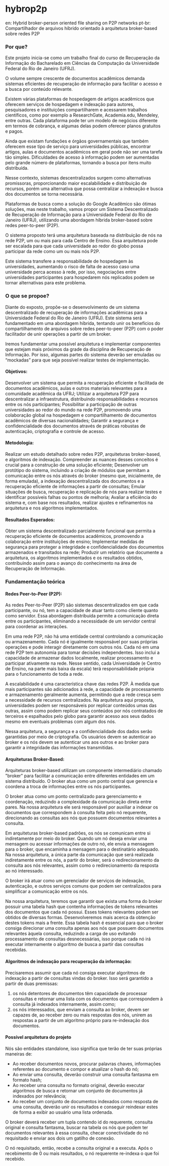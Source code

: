 # hybrop2p

en: Hybrid broker-person oriented file sharing on P2P networks
pt-br: Compartilhador de arquivos híbrido orientado à arquitetura broker-based sobre redes P2P

### Por que?

Este projeto inicia-se como um trabalho final do curso de Recuperação da Informação do Bacharelado em Ciências da Computação da Universidade Federal do Rio de Janeiro (UFRJ).

O volume sempre crescente de documentos acadêmicos demanda sistemas eficientes de recuperação de informação para facilitar o acesso e a busca por conteúdo relevante.

Existem várias plataformas de hospedagem de artigos acadêmicos que oferecem serviços de hospedagem e indexação para autores, pesquisadores e instituições compartilharem e acessarem trabalhos científicos, como por exemplo a ResearchGate, Academia.edu, Mendeley, entre outras. Cada plataforma pode ter um modelo de negócios diferente em termos de cobrança, e algumas delas podem oferecer planos gratuitos e pagos.

Ainda que existam fundações e órgãos governamentais que também oferecem esse tipo de serviço para universidades públicas, encontrar artigos, aulas e documentos acadêmicos em geral pode não ser uma tarefa tão simples. Dificuldades de acesso à informação podem ser aumentadas pelo grande número de plataformas, tornando a busca por itens muito distribuída.

Nesse contexto, sistemas descentralizados surgem como alternativas promissoras, proporcionando maior escalabilidade e distribuição de recursos, porém uma alternativa que possa centralizar a indexação e busca dos documentos se torna necessária.

Plataformas de busca como a solução do Google Acadêmico são ótimas soluções, mas neste trabalho, vamos propor um Sistema Descentralizado de Recuperação de Informação para a Universidade Federal do Rio de Janeiro (UFRJ), utilizando uma abordagem híbrida broker-based sobre redes peer-to-peer (P2P).

O sistema proposto terá uma arquitetura baseada na distribuição de nós na rede P2P, um ou mais para cada Centro de Ensino. Essa arquitetura pode ser escalada para que cada universidade ao redor do globo possa participar da rede como um ou mais nós P2P.

Este sistema transfere a responsabilidade de hospedagem às universidades, aumentando o risco de falta de acesso caso uma universidade perca acesso à rede, por isso, negociações entre universidades participantes para hospedarem nós replicados podem se tornar alternativas para este problema.


### O que se propoe?

Diante do exposto, propõe-se o desenvolvimento de um sistema descentralizado de recuperação de informações acadêmicas para a Universidade Federal do Rio de Janeiro (UFRJ). Este sistema será fundamentado em uma abordagem híbrida, tentando unir os benefícios do compartilhamento de arquivos sobre redes peer-to-peer (P2P) com o poder facilitador de unir operações a partir de um broker.

Iremos fundamentar uma possível arquitetura e implementar componentes que estejam mais próximos da grade da disciplina de Recuperação de Informação. Por isso, algumas partes do sistema deverão ser emuladas ou “mockadas” para que seja possível realizar testes de implementação.

#### Objetivos:

Desenvolver um sistema que permita a recuperação eficiente e facilitada de documentos acadêmicos, aulas e outros materiais relevantes para a comunidade acadêmica da UFRJ;
Utilizar a arquitetura P2P para descentralizar a infraestrutura, distribuindo responsabilidades e recursos entre os nós participantes;
Possibilitar a participação de outras universidades ao redor do mundo na rede P2P, promovendo uma colaboração global na hospedagem e compartilhamento de documentos acadêmicos de diversas nacionalidades;
Garantir a segurança e confidencialidade dos documentos através de práticas robustas de autenticação, criptografia e controle de acesso.

#### Metodologia:

Realizar um estudo detalhado sobre redes P2P, arquiteturas broker-based, e algoritmos de indexação. Compreender as nuances desses conceitos é crucial para a construção de uma solução eficiente;
Desenvolver um protótipo do sistema, incluindo a criação de módulos que permitam a comunicação entre os nós através do broker (mesmo que, inicialmente, de forma emulada), a indexação descentralizada dos documentos e a recuperação eficiente de informações a partir de consultas;
Emular situações de busca, recuperação e replicação de nós para realizar testes e identificar possíveis falhas ou pontos de melhoria;
Avaliar a eficiência do sistema e, com base nos resultados, realizar ajustes e refinamentos na arquitetura e nos algoritmos implementados.

#### Resultados Esperados:

Obter um sistema descentralizado parcialmente funcional que permita a recuperação eficiente de documentos acadêmicos, promovendo a colaboração entre instituições de ensino;
Implementar medidas de segurança para proteger a integridade e confidencialidade dos documentos armazenados e transitados na rede;
Produzir um relatório que documente a arquitetura, os algoritmos implementados e os resultados obtidos, contribuindo assim para o avanço do conhecimento na área de Recuperação de Informação.

### Fundamentação teórica

#### Redes Peer-to-Peer (P2P):

As redes Peer-to-Peer (P2P) são sistemas descentralizados em que cada participante, ou nó, tem a capacidade de atuar tanto como cliente quanto como servidor. Essa abordagem distribuída permite a comunicação direta entre os participantes, eliminando a necessidade de um servidor central para coordenar as interações.

Em uma rede P2P, não há uma entidade central controlando a comunicação ou armazenamento. Cada nó é igualmente responsável por suas próprias operações e pode interagir diretamente com outros nós. Cada nó em uma rede P2P tem autonomia para tomar decisões independentes. Isso inclui a capacidade de armazenar dados localmente, realizar processamento e participar ativamente na rede. Nesse sentido, cada Universidade (e Centro de Ensino, na parte mais baixa da escala) terá responsabilidade própria para o funcionamento de toda a rede.

A escalabilidade é uma característica chave das redes P2P. À medida que mais participantes são adicionados à rede, a capacidade de processamento e armazenamento geralmente aumenta, permitindo que a rede cresça sem a necessidade de recursos centralizados. Na arquitetura aqui proposta, universidades podem ser responsáveis por replicar conteúdos umas das outras, assim como podem replicar seus conteúdos por nós contratados de terceiros e espalhados pelo globo para garantir acesso aos seus dados mesmo em eventuais problemas com algum dos nós.

Nessa arquitetura, a segurança e a confidencialidade dos dados serão garantidas por meio de criptografia. Os usuários devem se autenticar ao broker e os nós devem se autenticar uns aos outros e ao broker para garantir a integridade das informações transmitidas.

#### Arquiteturas Broker-Based:

Arquiteturas broker-based utilizam um componente intermediário chamado "broker" para facilitar a comunicação entre diferentes entidades em um sistema distribuído. O broker atua como um ponto central que gerencia e coordena a troca de informações entre os nós participantes.

O broker atua como um ponto centralizado para gerenciamento e coordenação, reduzindo a complexidade da comunicação direta entre pares. Na nossa arquitetura ele será responsável por auxiliar a indexar os documentos que correspondem à consulta feita pelo nó requerente, direcionando as consultas aos nós que possuem documentos relevantes a consulta.

Em arquiteturas broker-based padrões, os nós se comunicam entre si indiretamente por meio do broker. Quando um nó deseja enviar uma mensagem ou acessar informações de outro nó, ele envia a mensagem para o broker, que encaminha a mensagem para o destinatário adequado. Na nossa arquitetura, a única parte da comunicação que será realizada indiretamente entre os nós, a partir do broker, será o redirecionamento da consulta aos nós relevantes, assim como o redirecionamento da resposta ao nó interessado.

O broker irá atuar como um gerenciador de serviços de indexação, autenticação, e outros serviços comuns que podem ser centralizados para simplificar a comunicação entre os nós.

Na nossa arquitetura, teremos que garantir que exista uma forma do broker possuir uma tabela hash que contenha informações de tokens relevantes dos documentos que cada nó possui. Esses tokens relevantes podem ser obtidos de diversas formas. Desenvolveremos mais acerca da obtenção destes tokens mais a frente. Essa tabela hash é essencial para que o broker consiga direcionar uma consulta apenas aos nós que possuem documentos relevantes àquela consulta, reduzindo a carga de uso evitando processamento de consultas desnecessárias, isso porque cada nó irá executar internamente o algoritmo de busca a partir das consultas recebidas.

#### Algoritmos de indexação para recuperação da informação:

Precisaremos assumir que cada nó consiga executar algoritmos de indexação a partir de consultas vindas do broker. Isso será garantido a partir de duas premissas:
1. os nós detentores de documentos têm capacidade de processar consultas e retornar uma lista com os documentos que correspondem à consulta já indexados internamente, assim como;
2. os nós interessados, que enviam a consulta ao broker, devem ser capazes de, ao receber zero ou mais respostas dos nós, unirem as respostas a partir de um algoritmo próprio para re-indexação dos documentos.

#### Possível arquitetura do projeto

Nós são entidades standalone, isso significa que terão de ter suas próprias maneiras de:
- Ao receber documentos novos, procurar palavras chaves, informações referentes ao documento e compor e atualizar o hash do nó;
- Ao enviar uma consulta, deverão construir uma consulta fantasma em formato hash;
- Ao receber uma consulta no formato original, deverão executar algoritmos de busca e retornar um conjunto de documentos já indexados por relevância;
- Ao receber um conjunto de documentos indexados como resposta de uma consulta, deverão unir os resultados e conseguir reindexar estes de forma a exibir ao usuário uma lista ordenada.

O broker deverá receber um tupla contendo id do requerente, consulta original e consulta fantasma, buscar na tabela os nós que podem ter documentos relevantes à essa consulta, checar conectividade do nó requisitado e enviar aos dois um gatilho de conexão.

O nó requisitado, então, recebe a consulta original e a executa. Após o recebimento de 0 ou mais resultados, o nó requerente re-indexa o que foi recebido.
